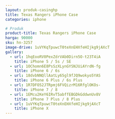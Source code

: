 ```yaml
---
layout: produk-casinghp
title: Texas Rangers iPhone Case
categories: iphone

# Produk
product-title: Texas Rangers iPhone Case
harga: 90000
sku: hn-3257
image-drive: 1uVYKqTpuwcT0teXnEHXfeHIjkg9jAXcT
gallery:
  - url: 1hqEooRV0PexZdrVAb0Dirn5O-t23T4iA
    title: iPhone 5 / 5s / SE
  - url: 1OChomn6E8PsSzXLynGYSNJUiAYrdN-fg
    title: iPhone 6 / 6s
  - url: 18dvbNNQllAatLy65gl9fJQ9wokyo5YAS
    title: iPhone 6 Plus / 6s Plus
  - url: 1R7DFO52JTRpmj6FVQizrM16RfglOKOs-
    title: iPhone 7 / 8
  - url: 1EMcu2KeY6IRvT5abffEBGDkGddwnUv8V
    title: iPhone 7 Plus / 8 Plus
  - url: 1uVYKqTpuwcT0teXnEHXfeHIjkg9jAXcT
    title: iPhone X
---
```

